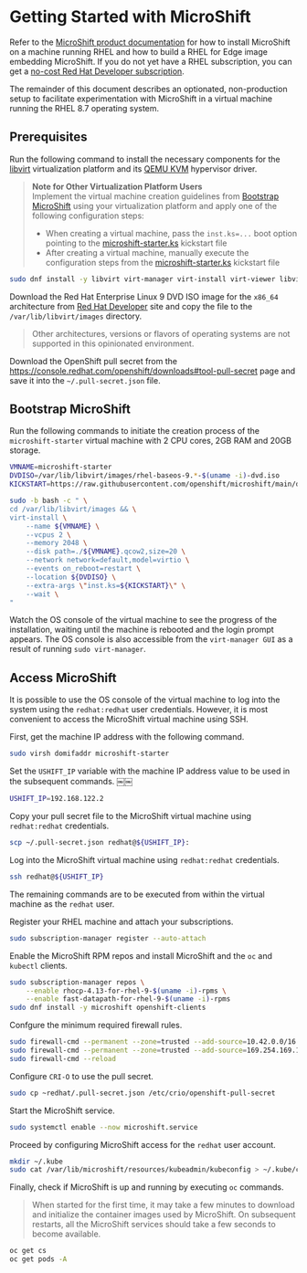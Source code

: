 # Getting Started with MicroShift

Refer to the [MicroShift product documentation](https://access.redhat.com/documentation/en-us/red_hat_build_of_microshift) for how to install MicroShift on a machine running RHEL and how to build a RHEL for Edge image embedding MicroShift. If you do not yet have a RHEL subscription, you can get a [no-cost Red Hat Developer subscription](https://developers.redhat.com/blog/2021/02/10/how-to-activate-your-no-cost-red-hat-enterprise-linux-subscription).

The remainder of this document describes an optionated, non-production setup to facilitate experimentation with MicroShift in a virtual machine running the RHEL 8.7 operating system.

## Prerequisites

Run the following command to install the necessary components for the [libvirt](https://libvirt.org/) virtualization platform and its [QEMU KVM](https://libvirt.org/drvqemu.html) hypervisor driver.
> **Note for Other Virtualization Platform Users** <br>
> Implement the virtual machine creation guidelines from [Bootstrap MicroShift](#bootstrap-microshift) using your virtualization platform and apply one of the following configuration steps:
> * When creating a virtual machine, pass the `inst.ks=...` boot option pointing to the [microshift-starter.ks](https://raw.githubusercontent.com/openshift/microshift/main/docs/config/microshift-starter.ks) kickstart file
> * After creating a virtual machine, manually execute the configuration steps from the [microshift-starter.ks](https://raw.githubusercontent.com/openshift/microshift/main/docs/config/microshift-starter.ks) kickstart file

```bash
sudo dnf install -y libvirt virt-manager virt-install virt-viewer libvirt-client qemu-kvm qemu-img
```

Download the Red Hat Enterprise Linux 9 DVD ISO image for the `x86_64` architecture from [Red Hat Developer](https://developers.redhat.com/products/rhel/download) site and copy the file to the `/var/lib/libvirt/images` directory.
> Other architectures, versions or flavors of operating systems are not supported in this opinionated environment.

Download the OpenShift pull secret from the https://console.redhat.com/openshift/downloads#tool-pull-secret page and save it into the `~/.pull-secret.json` file.

## Bootstrap MicroShift

Run the following commands to initiate the creation process of the `microshift-starter` virtual machine with 2 CPU cores, 2GB RAM and 20GB storage.

```bash
VMNAME=microshift-starter
DVDISO=/var/lib/libvirt/images/rhel-baseos-9.*-$(uname -i)-dvd.iso
KICKSTART=https://raw.githubusercontent.com/openshift/microshift/main/docs/config/microshift-starter.ks

sudo -b bash -c " \
cd /var/lib/libvirt/images && \
virt-install \
    --name ${VMNAME} \
    --vcpus 2 \
    --memory 2048 \
    --disk path=./${VMNAME}.qcow2,size=20 \
    --network network=default,model=virtio \
    --events on_reboot=restart \
    --location ${DVDISO} \
    --extra-args \"inst.ks=${KICKSTART}\" \
    --wait \
"
```

Watch the OS console of the virtual machine to see the progress of the installation, waiting until the machine is rebooted and the login prompt appears.
The OS console is also accessible from the `virt-manager GUI` as a result of running `sudo virt-manager`. 

## Access MicroShift

It is possible to use the OS console of the virtual machine to log into the system using the `redhat:redhat` user credentials.
However, it is most convenient to access the MicroShift virtual machine using SSH.

First, get the machine IP address with the following command.

```bash
sudo virsh domifaddr microshift-starter
```

Set the `USHIFT_IP` variable with the machine IP address value to be used in the subsequent commands.
￼￼
```bash		￼
USHIFT_IP=192.168.122.2
```

Copy your pull secret file to the MicroShift virtual machine using `redhat:redhat` credentials.

```bash
scp ~/.pull-secret.json redhat@${USHIFT_IP}:
```
Log into the MicroShift virtual machine using `redhat:redhat` credentials.

```bash
ssh redhat@${USHIFT_IP}
```

The remaining commands are to be executed from within the virtual machine as the `redhat` user.

Register your RHEL machine and attach your subscriptions.

```bash
sudo subscription-manager register --auto-attach
```

Enable the MicroShift RPM repos and install MicroShift and the `oc` and `kubectl` clients.

```bash
sudo subscription-manager repos \
    --enable rhocp-4.13-for-rhel-9-$(uname -i)-rpms \
    --enable fast-datapath-for-rhel-9-$(uname -i)-rpms
sudo dnf install -y microshift openshift-clients
```

Confgure the minimum required firewall rules.

```bash
sudo firewall-cmd --permanent --zone=trusted --add-source=10.42.0.0/16
sudo firewall-cmd --permanent --zone=trusted --add-source=169.254.169.1
sudo firewall-cmd --reload
```

Configure `CRI-O` to use the pull secret.

```bash
sudo cp ~redhat/.pull-secret.json /etc/crio/openshift-pull-secret
```

Start the MicroShift service.

```bash
sudo systemctl enable --now microshift.service
```

Proceed by configuring MicroShift access for the `redhat` user account.

```bash
mkdir ~/.kube
sudo cat /var/lib/microshift/resources/kubeadmin/kubeconfig > ~/.kube/config
```

Finally, check if MicroShift is up and running by executing `oc` commands.
> When started for the first time, it may take a few minutes to download and initialize the container images used by MicroShift. On subsequent restarts, all the MicroShift services should take a few seconds to become available.

```bash
oc get cs
oc get pods -A
```
